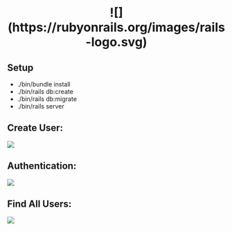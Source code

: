 
<h1 align="center">
![](https://rubyonrails.org/images/rails-logo.svg)
</h1>

## Setup

- ./bin/bundle install
- ./bin/rails db:create
- ./bin/rails db:migrate
- ./bin/rails server

## Create User:
![](https://i.imgur.com/VJrJe3j.png)

## Authentication:
![](https://i.imgur.com/yISNKjy.png)

## Find All Users:
![](https://i.imgur.com/xyctZ4g.png)
